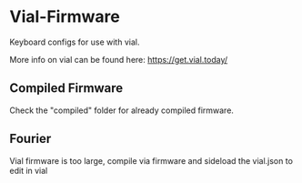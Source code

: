 # Vial-Firmware

Keyboard configs for use with vial. 

More info on vial can be found here: https://get.vial.today/

## Compiled Firmware

Check the "compiled" folder for already compiled firmware.

## Fourier

Vial firmware is too large, compile via firmware and sideload the vial.json to edit in vial
